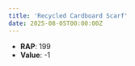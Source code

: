 ```yaml
---
title: 'Recycled Cardboard Scarf'
date: 2025-08-05T00:00:00Z
---
```

- **RAP**: 199
- **Value**: -1
